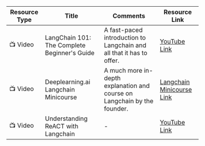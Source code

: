 | Resource Type | Title | Comments | Resource Link |
|---------------|-------|----------|---------------|
| 📺 Video      | LangChain 101: The Complete Beginner's Guide | A fast-paced introduction to Langchain and all that it has to offer. | [YouTube Link](https://www.youtube.com/@edrickdch) |
| 📺 Video      | Deeplearning.ai Langchain Minicourse | A much more in-depth explanation and course on Langchain by the founder. | [Langchain Minicourse Link](https://learn.deeplearning.ai/langchain) |
| 📺 Video      | Understanding ReACT with Langchain | - | [YouTube Link](https://www.youtube.com/watch?v=Eug2clsLtFs) |
